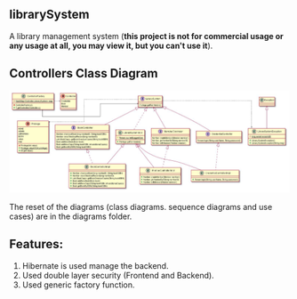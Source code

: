 ## librarySystem
A library management system (**this project is not for commercial usage or any usage at all, you may view it, but you can't use it**).

## Controllers Class Diagram
![controllers class diagram](Design.png)

The reset of the diagrams (class diagrams. sequence diagrams and use cases) are in the diagrams folder.

## Features:
1. Hibernate is used manage the backend.
2. Used double layer security (Frontend and Backend).
3. Used generic factory function.